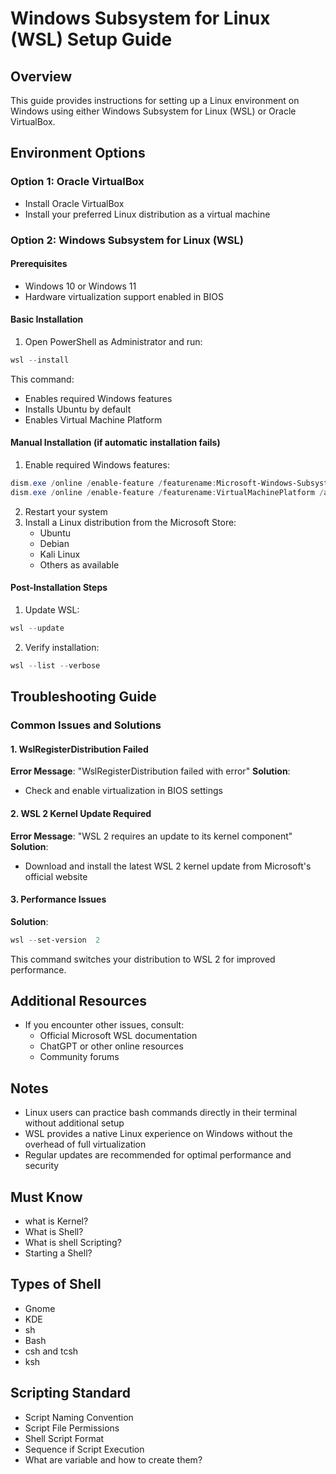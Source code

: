 # Windows Subsystem for Linux (WSL) Setup Guide

## Overview
This guide provides instructions for setting up a Linux environment on Windows using either Windows Subsystem for Linux (WSL) or Oracle VirtualBox.

## Environment Options

### Option 1: Oracle VirtualBox
- Install Oracle VirtualBox
- Install your preferred Linux distribution as a virtual machine

### Option 2: Windows Subsystem for Linux (WSL)

#### Prerequisites
- Windows 10 or Windows 11
- Hardware virtualization support enabled in BIOS

#### Basic Installation
1. Open PowerShell as Administrator and run:
```powershell
wsl --install
```
This command:
- Enables required Windows features
- Installs Ubuntu by default
- Enables Virtual Machine Platform

#### Manual Installation (if automatic installation fails)
1. Enable required Windows features:
```powershell
dism.exe /online /enable-feature /featurename:Microsoft-Windows-Subsystem-Linux /all /norestart
dism.exe /online /enable-feature /featurename:VirtualMachinePlatform /all /norestart
```
2. Restart your system
3. Install a Linux distribution from the Microsoft Store:
   - Ubuntu
   - Debian
   - Kali Linux
   - Others as available

#### Post-Installation Steps
1. Update WSL:
```powershell
wsl --update
```

2. Verify installation:
```powershell
wsl --list --verbose
```

## Troubleshooting Guide

### Common Issues and Solutions

#### 1. WslRegisterDistribution Failed
**Error Message**: "WslRegisterDistribution failed with error"
**Solution**: 
- Check and enable virtualization in BIOS settings

#### 2. WSL 2 Kernel Update Required
**Error Message**: "WSL 2 requires an update to its kernel component"
**Solution**:
- Download and install the latest WSL 2 kernel update from Microsoft's official website

#### 3. Performance Issues
**Solution**:
```powershell
wsl --set-version  2
```
This command switches your distribution to WSL 2 for improved performance.

## Additional Resources
- If you encounter other issues, consult:
  - Official Microsoft WSL documentation
  - ChatGPT or other online resources
  - Community forums

## Notes
- Linux users can practice bash commands directly in their terminal without additional setup
- WSL provides a native Linux experience on Windows without the overhead of full virtualization
- Regular updates are recommended for optimal performance and security

## Must Know
- what is Kernel?
- What is Shell?
- What is shell Scripting?
- Starting a Shell?


## Types of Shell
 - Gnome
 - KDE
 - sh
 - Bash
 - csh and tcsh
 - ksh

## Scripting Standard
- Script Naming Convention
- Script File Permissions
- Shell Script Format
- Sequence if Script Execution
- What are variable and how to create them?